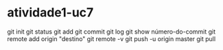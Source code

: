 # atividade1-uc7

git init
git status
git add
git commit
git log
git show número-do-commit
git remote add origin "destino"
git remote -v
git push -u origin master
git pull
